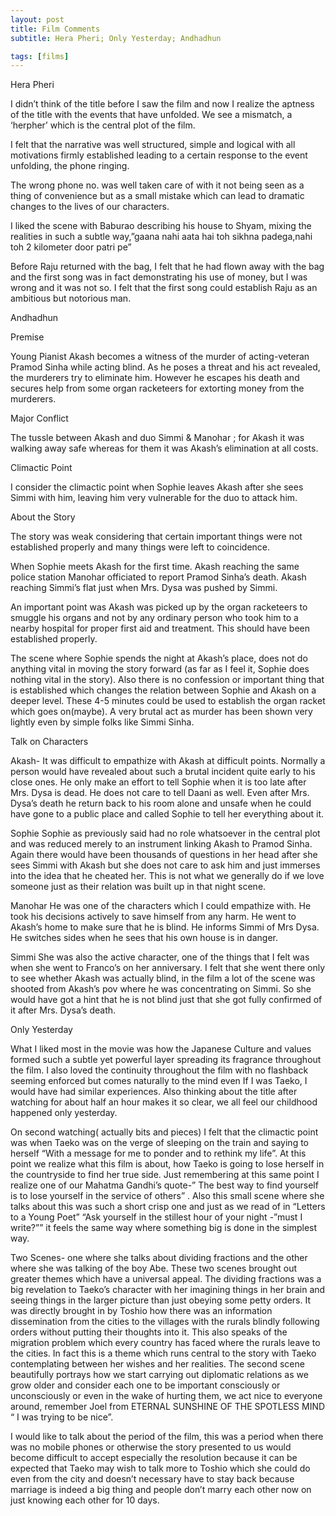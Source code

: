 ```yaml
---
layout: post
title: Film Comments
subtitle: Hera Pheri; Only Yesterday; Andhadhun

tags: [films]
---
```

Hera Pheri

I didn’t think of the title before I saw the film and now I realize the aptness of the title with the events that have unfolded.
We see a mismatch, a ‘herpher’ which is the central plot of the film. 

I felt that the narrative was well structured, simple and logical with all motivations firmly 
established leading to a certain response to the event unfolding, the phone ringing. 

The wrong phone no. was well taken care of with it not being seen as a thing of convenience
but as  a  small mistake which can lead to  dramatic changes to the lives of our characters.

I liked the scene with Baburao describing his house to Shyam, mixing the realities 
in such a subtle way,”gaana nahi aata hai toh sikhna padega,nahi toh 2 kilometer door patri pe”

Before Raju returned with the bag, I felt that he had flown away with the bag
and the first song was in fact demonstrating his use of money, but I was wrong and it was not so. 
I felt that the first song could establish Raju as an ambitious but notorious man.

Andhadhun

Premise

Young Pianist Akash becomes a witness of the murder of acting-veteran Pramod Sinha while acting blind. 
As he poses a threat and his act revealed, the murderers try to eliminate him. 
However he escapes his  death and secures help from some organ racketeers for extorting money from the murderers. 

Major Conflict

The tussle between Akash and duo Simmi & Manohar ; for Akash it was walking away safe whereas for them it was Akash’s elimination at all costs.

Climactic Point

I consider the climactic point when Sophie leaves Akash after she sees Simmi with him, leaving him very vulnerable for the duo to attack him.

About the Story

The story was weak considering that certain important things were not established properly and many things were left to coincidence.

When Sophie meets Akash for the first time.
Akash reaching the same  police station Manohar officiated to report Pramod Sinha’s death.
Akash reaching Simmi’s flat just when Mrs. Dysa was pushed by Simmi.

An important point was Akash was picked up by the organ racketeers to smuggle his organs and 
not by any ordinary person who took him to a nearby hospital for proper first aid and treatment.
This should have been established properly.

The scene where Sophie spends the night at Akash’s place, does not do anything vital in moving the story forward
(as far as I feel it, Sophie does nothing vital in the story). 
Also there is no confession or important thing that is established which changes the relation between Sophie and Akash on a deeper level. 
These 4-5 minutes could be used to establish the organ racket which goes on(maybe).
A very brutal act as murder has been shown very lightly even by simple folks like Simmi Sinha.

Talk on Characters 

Akash- 
It was difficult to empathize with Akash at difficult points.
Normally a person would have revealed about such a brutal incident quite early to his close ones. 
He only make an effort to tell Sophie when it is too late after Mrs. Dysa is dead. He does not care to tell Daani as well.
Even after Mrs. Dysa’s death he return back to his room alone and unsafe when he could have gone to a public place and called Sophie to tell her everything about it. 

Sophie
Sophie as previously said had no role whatsoever in the central plot and was reduced merely to an instrument linking Akash to Pramod Sinha.
Again there would have been thousands of questions in her head after she sees Simmi with Akash but
she does not care to ask him and just immerses into the idea that he cheated her.
This is not what we generally do if we love someone just as their relation was built up in that night scene.

Manohar 
He was one of the characters which I could empathize with. He took his decisions actively to save himself from any harm.
He went to Akash’s home to make sure that he is blind. He informs Simmi of Mrs Dysa. 
He switches sides when he sees that his own house is in danger.

Simmi 
She was also the  active character,  one of the things that I felt was when she went to Franco’s on her anniversary. 
I felt that she went there only to see whether Akash was actually blind, 
in the film a lot of the scene was shooted from Akash’s pov where he was concentrating on Simmi. 
So she would have got a hint that he is not blind just that she got fully confirmed of it after Mrs. Dysa’s death.


Only Yesterday

What I liked most in the movie was how the Japanese Culture and values formed such a subtle yet powerful layer spreading its fragrance throughout the film.
I also loved the continuity throughout the film with no flashback seeming enforced but comes naturally to the mind even If I was Taeko, I would have had similar experiences.
Also thinking about the title after watching for about half an hour makes it so clear, we all feel our childhood happened only yesterday. 


On second watching( actually bits and pieces) I felt that the climactic point was when Taeko was on the verge 
of sleeping on the train and saying to herself “With a message for me to ponder and to rethink my life”.
At this point we realize what this film is about,  how Taeko is going to lose herself in the countryside to find her true side. 
Just remembering at this same point I realize one of our Mahatma Gandhi’s quote-” The best way to find yourself is to lose yourself in the service of others” .
Also this small scene where she talks about this was such a short crisp one and just as we read of in “Letters to a Young Poet” 
“Ask yourself in the stillest hour of your night -”must I write?””  it feels the same way where something big is done in the simplest way.

Two Scenes- one where she talks about dividing fractions and the other where she was talking of the boy Abe.
These two scenes brought out greater themes which have a universal appeal. 
The dividing fractions was a big revelation to Taeko’s character with her imagining things in her brain and seeing things in the larger picture than just obeying some petty orders. 
It was directly brought in by Toshio how there was an information dissemination from the cities to the villages with the rurals blindly following orders without putting their thoughts into it.
This also speaks of the migration problem which every country has faced where the rurals leave to the cities.
In fact this is a theme which runs central to the story with Taeko contemplating between her wishes and her realities.
The second scene beautifully portrays how we start carrying out diplomatic relations as we grow older and
consider each one to be important consciously or unconsciously or even in the wake of hurting them, we act nice to everyone around,
remember Joel from ETERNAL SUNSHINE OF THE SPOTLESS MIND “ I was trying to be nice”.

I would like to talk about the period of the film, 
this was a period when there was no mobile phones or otherwise the story presented to us would become difficult to accept especially the resolution 
because it can be expected that Taeko may wish to talk more to Toshio which she could do even from the city and 
doesn’t necessary have to stay back because marriage is indeed a big thing and people don’t marry each other now on just knowing each other for 10 days.




